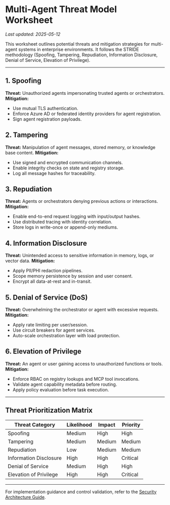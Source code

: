 # Multi-Agent Threat Model Worksheet

_Last updated: 2025-05-12_

This worksheet outlines potential threats and mitigation strategies for
multi-agent systems in enterprise environments. It follows the STRIDE
methodology (Spoofing, Tampering, Repudiation, Information Disclosure, Denial of
Service, Elevation of Privilege).

---

## 1. Spoofing

**Threat:** Unauthorized agents impersonating trusted agents or orchestrators.
**Mitigation:**

- Use mutual TLS authentication.
- Enforce Azure AD or federated identity providers for agent registration.
- Sign agent registration payloads.

## 2. Tampering

**Threat:** Manipulation of agent messages, stored memory, or knowledge base
content. **Mitigation:**

- Use signed and encrypted communication channels.
- Enable integrity checks on state and registry storage.
- Log all message hashes for traceability.

## 3. Repudiation

**Threat:** Agents or orchestrators denying previous actions or interactions.
**Mitigation:**

- Enable end-to-end request logging with input/output hashes.
- Use distributed tracing with identity correlation.
- Store logs in write-once or append-only mediums.

## 4. Information Disclosure

**Threat:** Unintended access to sensitive information in memory, logs, or
vector data. **Mitigation:**

- Apply PII/PHI redaction pipelines.
- Scope memory persistence by session and user consent.
- Encrypt all data-at-rest and in-transit.

## 5. Denial of Service (DoS)

**Threat:** Overwhelming the orchestrator or agent with excessive requests.
**Mitigation:**

- Apply rate limiting per user/session.
- Use circuit breakers for agent services.
- Auto-scale orchestration layer with load protection.

## 6. Elevation of Privilege

**Threat:** An agent or user gaining access to unauthorized functions or tools.
**Mitigation:**

- Enforce RBAC on registry lookups and MCP tool invocations.
- Validate agent capability metadata before routing.
- Apply policy evaluation before task execution.

---

## Threat Prioritization Matrix

| Threat Category        | Likelihood | Impact | Priority |
| ---------------------- | ---------- | ------ | -------- |
| Spoofing               | Medium     | High   | High     |
| Tampering              | Medium     | Medium | Medium   |
| Repudiation            | Low        | Medium | Medium   |
| Information Disclosure | High       | High   | Critical |
| Denial of Service      | Medium     | High   | High     |
| Elevation of Privilege | High       | High   | Critical |

---

For implementation guidance and control validation, refer to the
[Security Architecture Guide](./Multi-agent-security.md).
